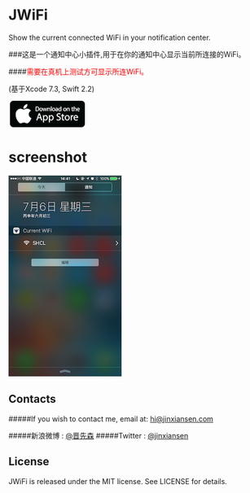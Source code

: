 # JWiFi

Show the current connected WiFi in your notification center.
 
###这是一个通知中心小插件,用于在你的通知中心显示当前所连接的WiFi。

####<font color=red>需要在真机上测试方可显示所连WiFi。</font>

(基于Xcode 7.3, Swift 2.2)

[![](app-store-logo.png)](https://itunes.apple.com/cn/app/id1131504234)


# screenshot

![](6.png)

 

## Contacts

#####If you wish to contact me, email at: hi@jinxiansen.com

#####新浪微博 : [@晋先森](http://weibo.com/3205872327/)
#####Twitter : [@jinxiansen](https://twitter.com/jinxiansen)

## License

JWiFi is released under the MIT license. See LICENSE for details.